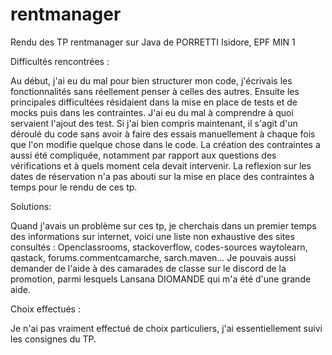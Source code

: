 # rentmanager
Rendu des TP rentmanager sur Java de PORRETTI Isidore, EPF MIN 1

Difficultés rencontrées :

Au début, j'ai eu du mal pour bien structurer mon code, j'écrivais les fonctionnalités sans réellement penser à celles des autres. 
Ensuite les principales difficultées résidaient dans la mise en place de tests et de mocks puis dans les contraintes.
J'ai eu du mal à comprendre à quoi servaient l'ajout des test. Si j'ai bien compris maintenant, il s'agit d'un déroulé du code sans avoir à faire des essais manuellement à chaque fois que l'on modifie quelque chose dans le code.
La création des contraintes a aussi été compliquée, notamment par rapport aux questions des vérifications et à quels moment cela devait intervenir. 
La reflexion sur les dates de réservation n'a pas abouti sur la mise en place des contraintes à temps pour le rendu de ces tp.

Solutions:

Quand j'avais un problème sur ces tp, je cherchais dans un premier temps des informations sur internet, voici une liste non exhaustive des sites consultés :
Openclassrooms, stackoverflow, codes-sources waytolearn, qastack, forums.commentcamarche, sarch.maven...
Je pouvais aussi demander de l'aide à des camarades de classe sur le discord de la promotion, parmi lesquels Lansana DIOMANDE qui m'a été d'une grande aide.

Choix effectués :

Je n'ai pas vraiment effectué de choix particuliers, j'ai essentiellement suivi les consignes du TP.
